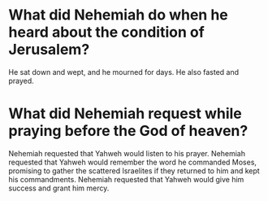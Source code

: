 # What did Nehemiah do when he heard about the condition of Jerusalem?

He sat down and wept, and he mourned for days. He also fasted and prayed.

# What did Nehemiah request while praying before the God of heaven?

Nehemiah requested that Yahweh would listen to his prayer. Nehemiah requested that Yahweh would remember the word he commanded Moses, promising to gather the scattered Israelites if they returned to him and kept his commandments. Nehemiah requested that Yahweh would give him success and grant him mercy.


